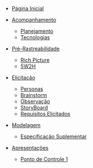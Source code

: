 - [Página Inicial](/)


- [Acompanhamento]()
  - [Planejamento](./acompanhamento/planejamento.md)
  - [Tecnologias](./tecnologias/tecnologias.md)

- [Pré-Rastreabilidade]()
  - [Rich Picture](./pre-rastreabilidade/richPicture.md)
  - [5W2H](./pre-rastreabilidade/5w2h.md)

- [Elicitação]() 
  - [Personas](./elicitacao/personas.md)
  - [Brainstorm](./elicitacao/brainstorm.md)
  - [Observação](./elicitacao/observacao.md)
  - [StoryBoard](./elicitacao/storyboard.md)
  - [Requisitos Elicitados](./elicitacao/requisitos_elicitados.md)

- [Modelagem]()
  - [Especificação Suplementar](./modelagem/especificacao_suplementar.md)

- [Apresentações]()
  - [Ponto de Controle 1](./apresentacoes/ponto_controle_1.md)

<!-- - [Priorização](#)


- [Análise](#)

- [Pós-Rastreabilidade](#) -->